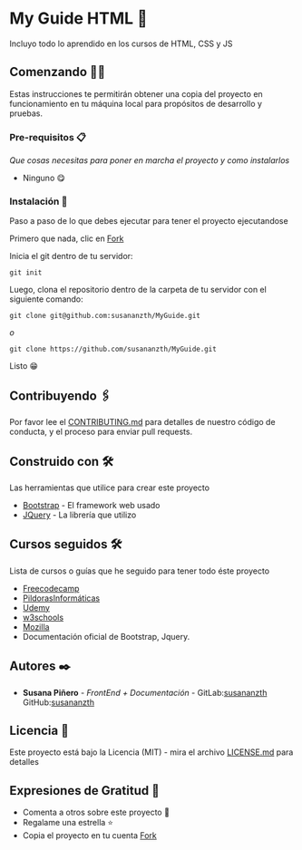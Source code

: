 # My Guide HTML 🙋

Incluyo todo lo aprendido en los cursos de HTML, CSS y JS

## Comenzando 💪🚀

Estas instrucciones te permitirán obtener una copia del proyecto en funcionamiento en tu máquina local para propósitos de desarrollo y pruebas.

### Pre-requisitos 📋

_Que cosas necesitas para poner en marcha el proyecto y como instalarlos_

* Ninguno 😋

### Instalación 🔧

Paso a paso de lo que debes ejecutar para tener el proyecto ejecutandose

Primero que nada, clic en [Fork](https://github.com/susananzth/MyGuide/fork)

Inicia el git dentro de tu servidor:
```
git init
```

Luego, clona el repositorio dentro de la carpeta de tu servidor con el siguiente comando:
```
git clone git@github.com:susananzth/MyGuide.git
```
_o_
```
git clone https://github.com/susananzth/MyGuide.git
```

Listo 😁

## Contribuyendo 🖇️

Por favor lee el [CONTRIBUTING.md](https://github.com/susananzth/MyGuide/blob/master/CONTRIBUTING.md) para detalles de nuestro código de conducta, y el proceso para enviar pull requests.

## Construido con 🛠️

Las herramientas que utilice para crear este proyecto

* [Bootstrap](https://getbootstrap.com/docs/4.5/getting-started/introduction/) - El framework web usado
* [JQuery](https://jquery.com/download/) - La librería que utilizo

## Cursos seguidos 🛠️

Lista de cursos o guías que he seguido para tener todo éste proyecto

* [Freecodecamp](https://www.freecodecamp.org/learn/)
* [PildorasInformáticas](https://www.youtube.com/watch?v=QC9_8nRNNHA&list=PLU8oAlHdN5BnX63lyAeV0LzLnpGudgRrK)
* [Udemy](https://www.udemy.com/course/curso-de-desarrollo-web-con-html-css-y-javascript/learn/lecture/18055297#overview)
* [w3schools](https://www.w3schools.com/html/)
* [Mozilla](https://developer.mozilla.org/es/docs/HTML/HTML5)
* Documentación oficial de Bootstrap, Jquery.

## Autores ✒️

* **Susana Piñero** - *FrontEnd + Documentación* - GitLab:[susananzth](https://gitlab.com/susananzth) GitHub:[susananzth](https://github.com/susananzth)

## Licencia 📄

Este proyecto está bajo la Licencia (MIT) - mira el archivo [LICENSE.md](https://github.com/susananzth/MyGuide/blob/master/LICENSE) para detalles

## Expresiones de Gratitud 🎁

* Comenta a otros sobre este proyecto 📢
* Regalame una estrella ⭐
* Copia el proyecto en tu cuenta [Fork](https://github.com/susananzth/MyGuide/fork)

